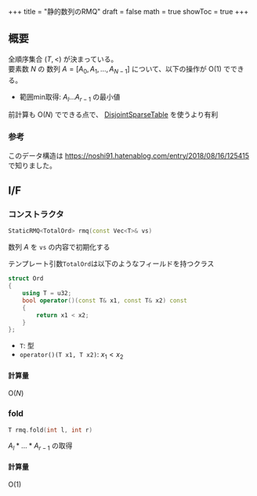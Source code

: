 +++
title = "静的数列のRMQ"
draft = false
math = true
showToc = true
+++

## 概要

全順序集合 $(T, <)$ が決まっている。  
要素数 $N$ の 数列 $A = \lbrack A _ 0, A _ 1, \dots , A _ {N-1}\rbrack$ について、以下の操作が $\mathrm{O}(1)$ でできる。

- 範囲min取得: $A _ l \dots A _ {r-1}$ の最小値

前計算も $\mathrm{O}(N)$ でできる点で、 [DisjointSparseTable](https://pachicobue.github.io/algolib/src/data_structure/ds_table.hpp) を使うより有利

### 参考

このデータ構造は https://noshi91.hatenablog.com/entry/2018/08/16/125415 で知りました。

## I/F

### コンストラクタ

```cpp
StaticRMQ<TotalOrd> rmq(const Vec<T>& vs)
```

数列 $A$ を `vs` の内容で初期化する

テンプレート引数`TotalOrd`は以下のようなフィールドを持つクラス

```cpp
struct Ord
{
    using T = u32;
    bool operator()(const T& x1, const T& x2) const
    {
        return x1 < x2;
    }
};
```

- `T`: 型
- `operator()(T x1, T x2)`: $x _ 1 < x _ 2$ 

#### 計算量

$\mathrm{O}(N)$

### fold

```cpp
T rmq.fold(int l, int r)
```

$A _ l \ast \dots \ast A _ {r-1}$ の取得

#### 計算量

$\mathrm{O}(1)$
